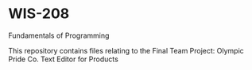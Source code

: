 # WIS-208
Fundamentals of Programming

This repository contains files relating to the Final Team Project: Olympic Pride Co. Text Editor for Products
